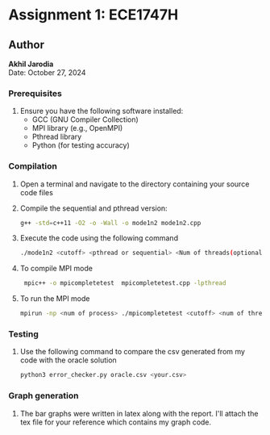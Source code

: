 # Assignment 1: ECE1747H

## Author
**Akhil Jarodia**  
Date: October 27, 2024

### Prerequisites
1. Ensure you have the following software installed:
   - GCC (GNU Compiler Collection)
   - MPI library (e.g., OpenMPI)
   - Pthread library
   - Python (for testing accuracy)

### Compilation
1. Open a terminal and navigate to the directory containing your source code files

2. Compile the sequential and pthread version:
   ```bash
   g++ -std=c++11 -O2 -o -Wall -o mode1n2 mode1n2.cpp 

3. Execute the code using the following command
    ```bash
    ./mode1n2 <cutoff> <pthread or sequential> <Num of threads(optional)> 
4. To compile MPI mode 
    ```bash
     mpic++ -o mpicompletetest  mpicompletetest.cpp -lpthread
5. To run the MPI mode
    ```bash
    mpirun -np <num of process> ./mpicompletetest <cutoff> <num of thread per leader>
 
### Testing
1. Use the following command to compare the csv generated from my code with the oracle solution
    ``` bash
    python3 error_checker.py oracle.csv <your.csv> 

### Graph generation
1. The bar graphs were written in latex along with the report. I'll attach the tex file for your reference which contains my graph code.
